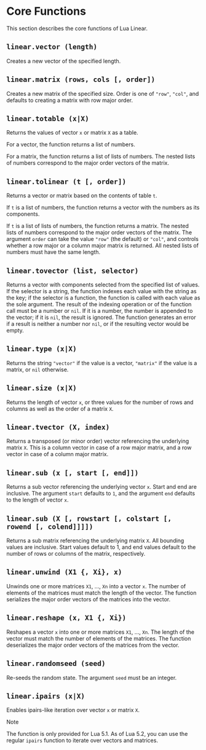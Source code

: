 # Core Functions

This section describes the core functions of Lua Linear.


## `linear.vector (length)`

Creates a new vector of the specified length.


## `linear.matrix (rows, cols [, order])`

Creates a new matrix of the specified size. Order is one of `"row"`, `"col"`, and defaults to
creating a matrix with row major order.


## `linear.totable (x|X)`

Returns the values of vector `x` or matrix `X` as a table.

For a vector, the function returns a list of numbers.

For a matrix, the function returns a list of lists of numbers. The nested lists of numbers
correspond to the major order vectors of the matrix.


## `linear.tolinear (t [, order])`

Returns a vector or matrix based on the contents of table `t`.

If `t` is a list of numbers, the function returns a vector with the numbers as its components.

If `t` is a list of lists of numbers, the function returns a matrix. The nested lists of
numbers correspond to the major order vectors of the matrix. The argument `order` can take the
value `"row"` (the default) or `"col"`, and controls whether a row major or a column major matrix
is returned. All nested lists of numbers must have the same length.


## `linear.tovector (list, selector)`

Returns a vector with components selected from the specified list of values. If the selector is a
string, the function indexes each value with the string as the key; if the selector is a function,
the function is called with each value as the sole argument. The result of the indexing operation
or of the function call must be a number or `nil`. If it is a number, the number is appended to
the vector; if it is `nil`, the result is ignored. The function generates an error if a result is
neither a number nor `nil`, or if the resulting vector would be empty.


## `linear.type (x|X)`

Returns the string `"vector"` if the value is a vector, `"matrix"` if the value is a matrix, or
`nil` otherwise.


## `linear.size (x|X)`

Returns the length of vector `x`, or three values for the number of rows and columns as well as
the order of a matrix `X`.


## `linear.tvector (X, index)`

Returns a transposed (or minor order) vector referencing the underlying matrix `X`. This is a
column vector in case of a row major matrix, and a row vector in case of a column major matrix.


## `linear.sub (x [, start [, end]])`

Returns a sub vector referencing the underlying vector `x`. Start and end are inclusive. The
argument `start` defaults to `1`, and the argument `end` defaults to the length of vector `x`.


## `linear.sub (X [, rowstart [, colstart [, rowend [, colend]]]])`

Returns a sub matrix referencing the underlying matrix `X`. All bounding values are inclusive.
Start values default to 1, and end values default to the number of rows or columns of the matrix,
respectively.


## `linear.unwind (X1 {, Xi}, x)`

Unwinds one or more matrices `X1`, ..., `Xn` into a vector `x`. The number of elements of the
matrices must match the length of the vector. The function serializes the major order vectors of
the matrices into the vector.


## `linear.reshape (x, X1 {, Xi})`

Reshapes a vector `x` into one or more matrices `X1`, ..., `Xn`. The length of the vector must
match the number of elements of the matrices. The function deserializes the major order vectors of
the matrices from the vector.


## `linear.randomseed (seed)`

Re-seeds the random state. The argument `seed` must be an integer.


## `linear.ipairs (x|X)`

Enables ipairs-like iteration over vector `x` or matrix `X`.

> [!NOTE]
> The function is only provided for Lua 5.1. As of Lua 5.2, you can use the regular `ipairs`
> function to iterate over vectors and matrices.
